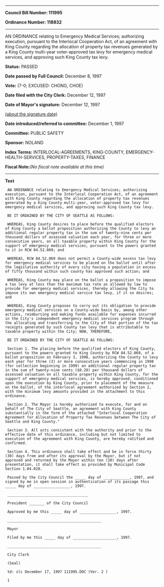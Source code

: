 

********

**Council Bill Number: 111995**
   
**Ordinance Number: 118832**
********

 AN ORDINANCE relating to Emergency Medical Services; authorizing execution, pursuant to the Interlocal Cooperation Act, of an agreement with King County regarding the allocation of property tax revenues generated by a King County multi-year voter-approved tax levy for emergency medical services, and approving such King County tax levy.

**Status:** PASSED
   
**Date passed by Full Council:** December 8, 1997
   
**Vote:** (7-0; EXCUSED: CHONG, CHOE)
   
**Date filed with the City Clerk:** December 12, 1997
   
**Date of Mayor's signature:** December 12, 1997
   
[(about the signature date)](/~public/approvaldate.htm)
   
   
   
**Date introduced/referred to committee:** December 1, 1997
   
**Committee:** PUBLIC SAFETY
   
**Sponsor:** NOLAND
   
   
**Index Terms:** INTERLOCAL-AGREEMENTS, KING-COUNTY, EMERGENCY-HEALTH-SERVICES, PROPERTY-TAXES, FINANCE

**Fiscal Note:**_(No fiscal note available at this time)_

********

**Text**
   
```
 AN ORDINANCE relating to Emergency Medical Services; authorizing execution, pursuant to the Interlocal Cooperation Act, of an agreement with King County regarding the allocation of property tax revenues generated by a King County multi-year, voter-approved tax levy for emergency medical services, and approving such King County tax levy.

 BE IT ORDAINED BY THE CITY OF SEATTLE AS FOLLOWS:

 WHEREAS, King County desires to place before the qualified electors of King County a ballot proposition authorizing the County to levy an additional regular property tax in the sum of twenty-nine cents per thousand dollars of assessed valuation each year, for three or more consecutive years, on all taxable property within King County for the support of emergency medical services, pursuant to the powers granted to it in RCW 84.52.069; and

 WHEREAS, RCW 84.52.069 does not permit a County-wide excess tax levy for emergency medical services to be placed on the ballot until after the legislative authority of every city having a population in excess of fifty thousand within such county has approved such action; and

 WHEREAS, King County may place on the ballot a proposition to impose a tax levy at less than the maximum tax rate as allowed by law to provide for emergency medical services, thereby allowing the City to impose its own emergency medical service tax levy, if it so desires; and

 WHEREAS, King County proposes to carry out its obligation to provide emergency medical services on a County-wide basis by, among other actions, reimbursing and making funds available for expenses incurred in the City's independent emergency medical services program through the allocating and transferring to the City of that portion of the tax receipts generated by such County tax levy that is attributable to taxable property within the City; NOW, THEREFORE,

 BE IT ORDAINED BY THE CITY OF SEATTLE AS FOLLOWS:

 Section 1. The placing before the qualified electors of King County, pursuant to the powers granted to King County by RCW 84.52.069, of a ballot proposition on February 3, 1998, authorizing the County to levy each year for three (3) or more consecutive years commencing in 1998 (for collection beginning in 1999) an additional regular property tax in the sum of twenty-nine cents ($0.29) per thousand dollars of assessed valuation on all taxable property within King County, for the support of emergency medical services, is hereby approved, conditioned upon the execution by King County, prior to placement of the measure on the ballot, of the interlocal agreement authorized by Section 2, with the minimum levy amounts provided in the attachment to this ordinance.

 Section 2. The Mayor is hereby authorized to execute, for and on behalf of The City of Seattle, an agreement with King County substantially in the form of the attached "Interlocal Cooperation Agreement for Allocation of Property Tax Revenues between The City of Seattle and King County."

 Section 3. All acts consistent with the authority and prior to the effective date of this ordinance, including but not limited to execution of the agreement with King County, are hereby ratified and confirmed.

 Section 4. This ordinance shall take effect and be in force thirty (30) days from and after its approval by the Mayor, but if not approved and returned by the Mayor within ten (10) days after presentation, it shall take effect as provided by Municipal Code Section 1.04.020.

 Passed by the City Council the _____ day of ____________, 1997, and signed by me in open session in authentication of its passage this _____ day of _________________, 1997.

 _____________________________________

 President _______ of the City Council

 Approved by me this _____ day of _________________, 1997.

 ___________________________________________

 Mayor

 Filed by me this _____ day of ____________________, 1997.

 ___________________________________________

 City Clerk

 (Seal)

 td: slc December 17, 1997 111995.DOC (Ver. 2 )

 1

```
